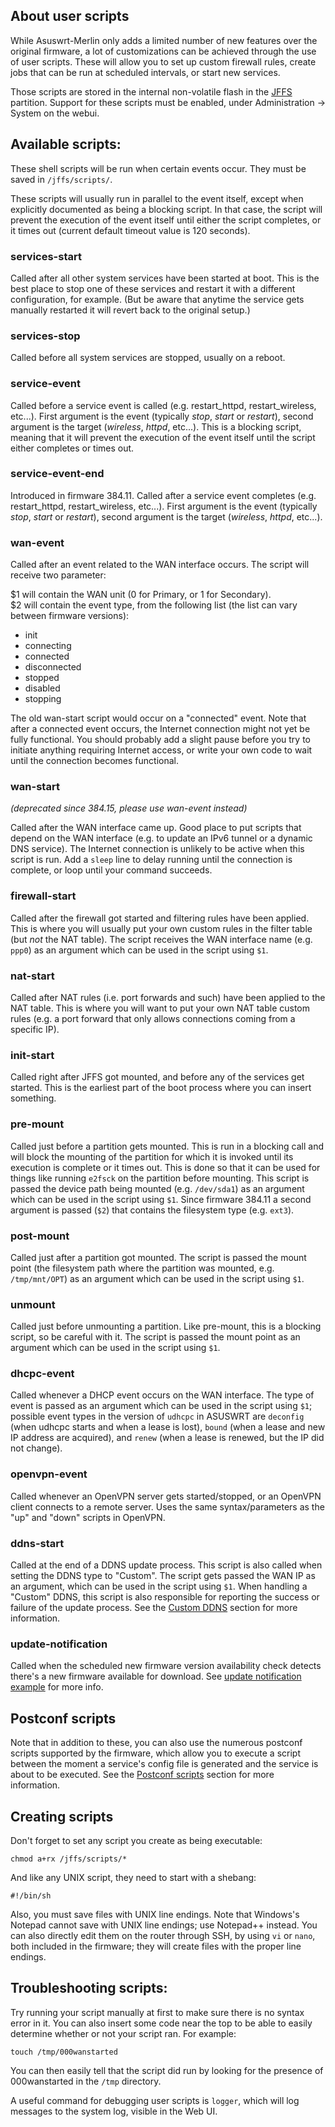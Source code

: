 ## About user scripts
While Asuswrt-Merlin only adds a limited number of new features over the original firmware, a lot of customizations can be achieved through the use of user scripts.  These will allow you to set up custom firewall rules, create jobs that can be run at scheduled intervals, or start new services.

Those scripts are stored in the internal non-volatile flash in the [JFFS](https://github.com/RMerl/asuswrt-merlin.ng/wiki/JFFS) partition.  Support for these scripts must be enabled, under Administration -> System on the webui.


## Available scripts:

These shell scripts will be run when certain events occur.  They must be saved in `/jffs/scripts/`.

These scripts will usually run in parallel to the event itself, except when explicitly documented as being a blocking script.  In that case, the script will prevent the execution of the event itself until either the script completes, or it times out (current default timeout value is 120 seconds).

### services-start
Called after all other system services have been started at boot.  This is the best place to stop one of these services and restart it with a different configuration, for example. (But be aware that anytime the service gets manually restarted it will revert back to the original setup.)

### services-stop
Called before all system services are stopped, usually on a reboot.

### service-event
Called before a service event is called (e.g. restart_httpd, restart_wireless, etc...).  First argument is the event (typically _stop_, _start_ or _restart_), second argument is the target (_wireless_, _httpd_, etc...).  This is a blocking script, meaning that it will prevent the execution of the event itself until the script either completes or times out.

### service-event-end
Introduced in firmware 384.11.  Called after a service event completes (e.g. restart_httpd, restart_wireless, etc...).  First argument is the event (typically _stop_, _start_ or _restart_), second argument is the target (_wireless_, _httpd_, etc...). 

### wan-event
Called after an event related to the WAN interface occurs.  The script will receive two parameter:

$1 will contain the WAN unit (0 for Primary, or 1 for Secondary).  
$2 will contain the event type, from the following list (the list can vary between firmware versions):
* init
* connecting
* connected
* disconnected
* stopped
* disabled
* stopping

The old wan-start script would occur on a "connected" event.  Note that after a connected event occurs, the Internet connection might not yet be fully functional.  You should probably add a slight pause before you try to initiate anything requiring Internet access, or write your own code to wait until the connection becomes functional.

### wan-start
_(deprecated since 384.15, please use wan-event instead)_

Called after the WAN interface came up.  Good place to put scripts that depend on the WAN interface (e.g. to update an IPv6 tunnel or a dynamic DNS service).  The Internet connection is unlikely to be active when this script is run.  Add a `sleep` line to delay running until the connection is complete, or loop until your command succeeds.

### firewall-start
Called after the firewall got started and filtering rules have been applied.  This is where you will usually put your own custom rules in the filter table (but _not_ the NAT table).  The script receives the WAN interface name (e.g. `ppp0`) as an argument which can be used in the script using `$1`.

### nat-start
Called after NAT rules (i.e. port forwards and such) have been applied to the NAT table.  This is where you will want to put your own NAT table custom rules (e.g. a port forward that only allows connections coming from a specific IP).

### init-start
Called right after JFFS got mounted, and before any of the services get started. This is the earliest part of the boot process where you can insert something.

### pre-mount
Called just before a partition gets mounted.  This is run in a blocking call and will block the mounting of the partition for which it is invoked until its execution is complete or it times out.  This is done so that it can be used for things like running `e2fsck` on the partition before mounting.  This script is passed the device path being mounted (e.g. `/dev/sda1`) as an argument which can be used in the script using `$1`. Since firmware 384.11 a second argument is passed (`$2`) that contains the filesystem type (e.g. `ext3`).

### post-mount
Called just after a partition got mounted.  The script is passed the mount point (the filesystem path where the partition was mounted, e.g. `/tmp/mnt/OPT`) as an argument which can be used in the script using `$1`.

### unmount
Called just before unmounting a partition.  Like pre-mount, this is a blocking script, so be careful with it.  The script is passed the mount point as an argument which can be used in the script using `$1`.

### dhcpc-event
Called whenever a DHCP event occurs on the WAN interface.  The type of event is passed as an argument which can be used in the script using `$1`; possible event types in the version of `udhcpc` in ASUSWRT are `deconfig` (when udhcpc starts and when a lease is lost), `bound` (when a lease and new IP address are acquired), and `renew` (when a lease is renewed, but the IP did not change).

### openvpn-event
Called whenever an OpenVPN server gets started/stopped, or an OpenVPN client connects to a remote server.  Uses the same syntax/parameters as the "up" and "down" scripts in OpenVPN.

### ddns-start
Called at the end of a DDNS update process.  This script is also called when setting the DDNS type to "Custom".  The script gets passed the WAN IP as an argument, which can be used in the script using `$1`.  When handling a "Custom" DDNS, this script is also responsible for reporting the success or failure of the update process.  See the [Custom DDNS](https://github.com/RMerl/asuswrt-merlin.ng/wiki/Custom-DDNS) section for more information.

### update-notification
Called when the scheduled new firmware version availability check detects there's a new firmware available for download. See [update notification example](https://github.com/RMerl/asuswrt-merlin.ng/wiki/update-notification-example) for more info.


## Postconf scripts
Note that in addition to these, you can also use the numerous postconf scripts supported by the firmware, which allow you to execute a script between the moment a service's config file is generated and the service is about to be executed.  See the [Postconf scripts](https://github.com/RMerl/asuswrt-merlin.ng/wiki/Custom-config-files#postconf-scripts) section for more information.


## Creating scripts
Don't forget to set any script you create as being executable:

```
chmod a+rx /jffs/scripts/*
```

And like any UNIX script, they need to start with a shebang:

```
#!/bin/sh
```

Also, you must save files with UNIX line endings.  Note that Windows's Notepad cannot save with UNIX line endings; use Notepad++ instead.  You can also directly edit them on the router through SSH, by using `vi` or `nano`, both included in the firmware; they will create files with the proper line endings.


## Troubleshooting scripts:
Try running your script manually at first to make sure there is no syntax error in it.  You can also insert some code near the top to be able to easily determine whether or not your script ran.  For example:

```
touch /tmp/000wanstarted
```

You can then easily tell that the script did run by looking for the presence of 000wanstarted in the `/tmp` directory.

A useful command for debugging user scripts is `logger`, which will log messages to the system log, visible in the Web UI.